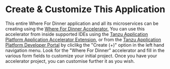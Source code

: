 # Create & Customize This Application

This entire Where For Dinner application and all its microservices can be creating using the [Where For Dinner Accelerator.](https://github.com/vmware-tanzu/application-accelerator-samples/tree/main/where-for-dinner) You can use this accelerator from inside supported IDEs using the [Tanzu Application Platform Application Accelerator Extension](https://network.tanzu.vmware.com/products/tanzu-application-platform/), or from the [Tanzu Application Platform Developer Portal](#) by cliclikg the "Create (+)" option in the left hand navigation menu. Look for the "Where For Dinner" accelerator and fill in the various form fields to customize your initial project. Once you have your accelerator project, you can customise further it as you wish.
